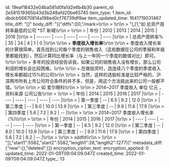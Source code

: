 id: 19eaf18432e04ba581d0fa1d2e6b4b30
parent_id: 2e581519365b43d3b248afd20be65745
item_type: 1
item_id: dbdcb56670814a198ed0cf76739df9ae
item_updated_time: 1641719031467
title_diff: "[]"
body_diff: "[{\"diffs\":[[0,\"/mark>\\\r\\\n       > \\\r\\\n       > \"],[1,\"如 总资产周转率最低的公司 *ST 新城\\\r\\\n       > \\\r\\\n       > | 年份      | 2012 | 2013 | 2014 | 2015 | 2016 |\\\r\\\n       > | ------- | ---- | ---- | ---- | ---- | ---- |\\\r\\\n       > | 总资产周转率% | 35   | 34   | 4    | 1    | 0    |\\\r\\\n   \\\r\\\n   + **季度收入增长率**\\\r\\\n     \\\r\\\n     + 季度收入增长率的计算很简单，首先找到公司每个季度的销售收入（这些数据在公司的季报和年报里都能找到），然后计算同比增长率（与上一年同一个季度的数值对比）即可。\\\r\\\n     \\\r\\\n     + 多年的投资经验告诉我，如果公司的销售收入没有增长，那么公司利润的增长会比较困难。\\\r\\\n     \\\r\\\n     + 在做投资时，选连续八个季度的季度收入增长率都超过15%的公司\\\r\\\n     \\\r\\\n     + 当然，这样的选股标准是比较严格的，沪深两市所有上市公司符合条件的并不多，但是，用这个方法挑出来的公司一般都不错。\\\r\\\n       \\\r\\\n       > 如 爱尔眼科\\\r\\\n       > \\\r\\\n       > 2014~2017 季度收入 单位 亿元 ，资料来源 公司公告\\\r\\\n       > \\\r\\\n       > | 年份   | 2014 | 2015 | 2016 | 2017 |\\\r\\\n       > | ---- | ---- | ---- | ---- | ---- |\\\r\\\n       > | 第一季度 | --   | 6.5  | 9.2  | 12.0 |\\\r\\\n       > | 第二季度 | --   | 8.0  | 10.0 | 13.9 |\\\r\\\n       > | 第三季度 | --   | 9.9  | 11.6 | 17.9 |\\\r\\\n       > | 第四季度 | 5.6  | 7.2  | 9.2  | --   |\\\r\\\n       > \\\r\\\n       > 2014~2017 季度收入增长率（%)\\\r\\\n       > \\\r\\\n       > | 年份   | 2014 | 2015 | 2016 | 2017 |\\\r\\\n       > | ---- | ---- | ---- | ---- | ---- |\\\r\\\n       > | 第一季度 | --   | 6.5  | 9.2  | 12.0 |\\\r\\\n       > | 第二季度 | --   | 8.0  | 10.0 | 13.9 |\\\r\\\n       > | 第三季度 | --   | 9.9  | 11.6 | 17.9 |\\\r\\\n       > | 第四季度 | 5.6  | 7.2  | 9.2  | --   |\\\r\\\n       > \\\r\\\n       > sddfd\\\r\\\n       > \\\r\\\n       > \"]],\"start1\":5582,\"start2\":5582,\"length1\":28,\"length2\":1277}]"
metadata_diff: {"new":{},"deleted":[]}
encryption_cipher_text: 
encryption_applied: 0
updated_time: 2022-01-09T09:04:09.047Z
created_time: 2022-01-09T09:04:09.047Z
type_: 13